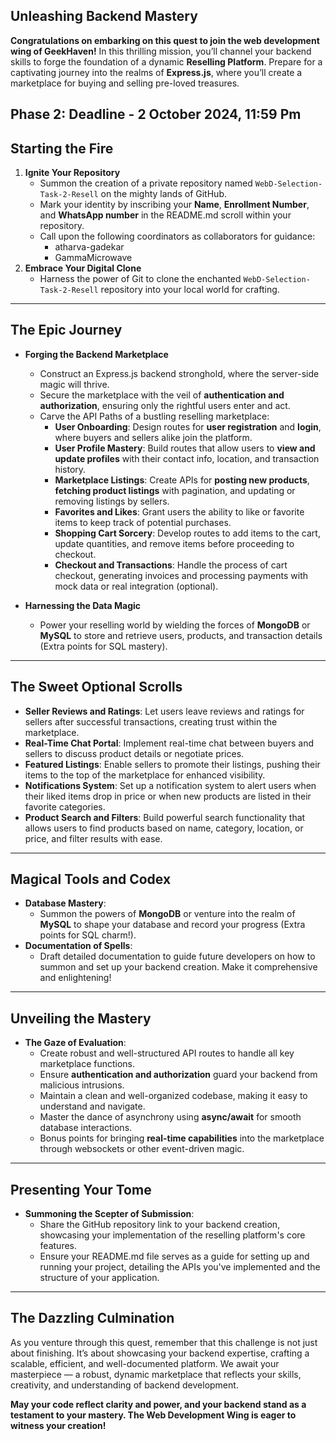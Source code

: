 
## Unleashing Backend Mastery

**Congratulations on embarking on this quest to join the web development wing of GeekHaven!** In this thrilling mission, you’ll channel your backend skills to forge the foundation of a dynamic **Reselling Platform**. Prepare for a captivating journey into the realms of **Express.js**, where you’ll create a marketplace for buying and selling pre-loved treasures.

## Phase 2: Deadline - 2 October 2024, 11:59 Pm

## Starting the Fire

1. **Ignite Your Repository**
   - Summon the creation of a private repository named `WebD-Selection-Task-2-Resell` on the mighty lands of GitHub.
   - Mark your identity by inscribing your **Name**, **Enrollment Number**, and **WhatsApp number** in the README.md scroll within your repository.
   - Call upon the following coordinators as collaborators for guidance:
     - atharva-gadekar
     - GammaMicrowave
2. **Embrace Your Digital Clone**
   - Harness the power of Git to clone the enchanted `WebD-Selection-Task-2-Resell` repository into your local world for crafting.

---

## The Epic Journey

- **Forging the Backend Marketplace**
   - Construct an Express.js backend stronghold, where the server-side magic will thrive.
   - Secure the marketplace with the veil of **authentication and authorization**, ensuring only the rightful users enter and act.
   - Carve the API Paths of a bustling reselling marketplace:
     - **User Onboarding**: Design routes for **user registration** and **login**, where buyers and sellers alike join the platform.
     - **User Profile Mastery**: Build routes that allow users to **view and update profiles** with their contact info, location, and transaction history.
     - **Marketplace Listings**: Create APIs for **posting new products**, **fetching product listings** with pagination, and updating or removing listings by sellers.
     - **Favorites and Likes**: Grant users the ability to like or favorite items to keep track of potential purchases.
     - **Shopping Cart Sorcery**: Develop routes to add items to the cart, update quantities, and remove items before proceeding to checkout.
     - **Checkout and Transactions**: Handle the process of cart checkout, generating invoices and processing payments with mock data or real integration (optional).

- **Harnessing the Data Magic**
   - Power your reselling world by wielding the forces of **MongoDB** or **MySQL** to store and retrieve users, products, and transaction details (Extra points for SQL mastery).

---

## The Sweet Optional Scrolls

- **Seller Reviews and Ratings**: Let users leave reviews and ratings for sellers after successful transactions, creating trust within the marketplace.
- **Real-Time Chat Portal**: Implement real-time chat between buyers and sellers to discuss product details or negotiate prices.
- **Featured Listings**: Enable sellers to promote their listings, pushing their items to the top of the marketplace for enhanced visibility.
- **Notifications System**: Set up a notification system to alert users when their liked items drop in price or when new products are listed in their favorite categories.
- **Product Search and Filters**: Build powerful search functionality that allows users to find products based on name, category, location, or price, and filter results with ease.

---

## Magical Tools and Codex

- **Database Mastery**:
   - Summon the powers of **MongoDB** or venture into the realm of **MySQL** to shape your database and record your progress (Extra points for SQL charm!).
- **Documentation of Spells**:
   - Draft detailed documentation to guide future developers on how to summon and set up your backend creation. Make it comprehensive and enlightening!

---

## Unveiling the Mastery

- **The Gaze of Evaluation**:
   - Create robust and well-structured API routes to handle all key marketplace functions.
   - Ensure **authentication and authorization** guard your backend from malicious intrusions.
   - Maintain a clean and well-organized codebase, making it easy to understand and navigate.
   - Master the dance of asynchrony using **async/await** for smooth database interactions.
   - Bonus points for bringing **real-time capabilities** into the marketplace through websockets or other event-driven magic.

---

## Presenting Your Tome

- **Summoning the Scepter of Submission**:
   - Share the GitHub repository link to your backend creation, showcasing your implementation of the reselling platform's core features.
   - Ensure your README.md file serves as a guide for setting up and running your project, detailing the APIs you've implemented and the structure of your application.

---

## The Dazzling Culmination

As you venture through this quest, remember that this challenge is not just about finishing. It’s about showcasing your backend expertise, crafting a scalable, efficient, and well-documented platform. We await your masterpiece — a robust, dynamic marketplace that reflects your skills, creativity, and understanding of backend development.

**May your code reflect clarity and power, and your backend stand as a testament to your mastery. The Web Development Wing is eager to witness your creation!**

